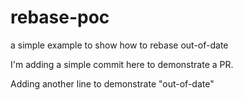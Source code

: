 # rebase-poc
a simple example to show how to rebase out-of-date

I'm adding a simple commit here to demonstrate a PR.

Adding another line to demonstrate "out-of-date"
